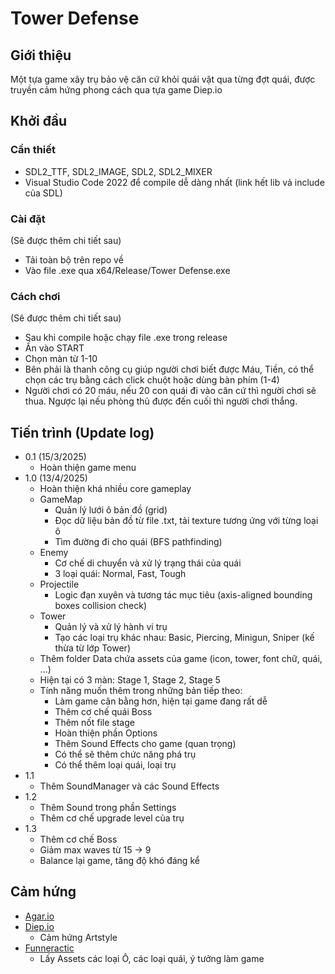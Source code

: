 # Tower Defense

## Giới thiệu

Một tựa game xây trụ bảo vệ căn cứ khỏi quái vật qua từng đợt quái, được truyền cảm hứng phong cách qua tựa game Diep.io

## Khởi đầu

### Cần thiết

* SDL2_TTF, SDL2_IMAGE, SDL2, SDL2_MIXER
* Visual Studio Code 2022 để compile dễ dàng nhất (link hết lib vả include của SDL)

### Cài đặt
(Sẽ được thêm chi tiết sau)
* Tải toàn bộ trên repo về
* Vào file .exe qua x64/Release/Tower Defense.exe

### Cách chơi
(Sẽ được thêm chi tiết sau)
* Sau khi compile hoặc chạy file .exe trong release
* Ấn vào START
* Chọn màn từ 1-10
* Bên phải là thanh công cụ giúp người chơi biết được Máu, Tiền, có thể chọn các trụ bằng cách click chuột hoặc dùng bàn phím (1-4)
* Người chơi có 20 máu, nếu 20 con quái đi vào căn cứ thì người chơi sẽ thua. Ngược lại nếu phòng thủ được đến cuối thì người chơi thắng.

## Tiến trình (Update log)

* 0.1 (15/3/2025)
    * Hoàn thiện game menu
* 1.0 (13/4/2025)
    * Hoàn thiện khá nhiều core gameplay
    * GameMap
      * Quản lý lưới ô bản đồ (grid)
      * Đọc dữ liệu bản đồ từ file .txt, tải texture tương ứng với từng loại ô
      * Tìm đường đi cho quái (BFS pathfinding)
    * Enemy
      * Cơ chế di chuyển và xử lý trạng thái của quái
      * 3 loại quái: Normal, Fast, Tough
    * Projectile
      * Logic đạn xuyên và tương tác mục tiêu (axis-aligned bounding boxes collision check)
    * Tower
      * Quản lý và xử lý hành vi trụ
      * Tạo các loại trụ khác nhau: Basic, Piercing, Minigun, Sniper (kế thừa từ lớp Tower)
    * Thêm folder Data chứa assets của game (icon, tower, font chữ, quái, ...)
    * Hiện tại có 3 màn: Stage 1, Stage 2, Stage 5
    * Tính năng muốn thêm trong những bản tiếp theo:
      * Làm game cân bằng hơn, hiện tại game đang rất dễ
      * Thêm cơ chế quái Boss
      * Thêm nốt file stage
      * Hoàn thiện phần Options
      * Thêm Sound Effects cho game (quan trọng)
      * Có thể sẽ thêm chức năng phá trụ
      * Có thể thêm loại quái, loại trụ
* 1.1
   * Thêm SoundManager và các Sound Effects
* 1.2
   * Thêm Sound trong phần Settings
   * Thêm cơ chế upgrade level của trụ
* 1.3
   * Thêm cơ chế Boss
   * Giảm max waves từ 15 -> 9
   * Balance lại game, tăng độ khó đáng kể 

## Cảm hứng

* [Agar.io](https://agar.io)
* [Diep.io](https://diep.io/)
  * Cảm hứng Artstyle
* [Funneractic](https://www.youtube.com/@funneractic)
  * Lấy Assets các loại Ô, các loại quái, ý tưởng làm game 
